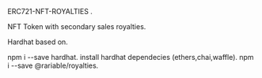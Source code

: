 ERC721-NFT-ROYALTIES .

NFT Token with secondary sales royalties.

Hardhat based on.

npm i --save hardhat.
install hardhat dependecies (ethers,chai,waffle).
npm i --save @rariable/royalties.
